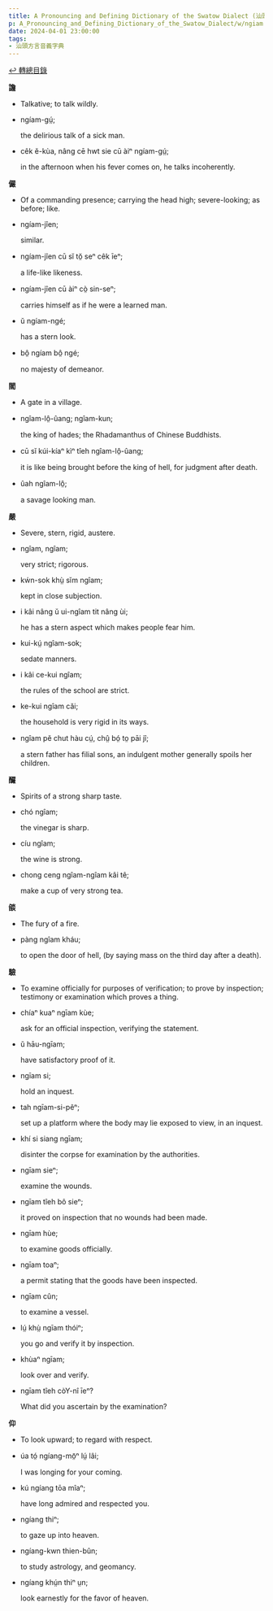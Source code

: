 ```yaml
---
title: A Pronouncing and Defining Dictionary of the Swatow Dialect (汕頭方言音義字典) / ngiam
p: A_Pronouncing_and_Defining_Dictionary_of_the_Swatow_Dialect/w/ngiam
date: 2024-04-01 23:00:00
tags: 
- 汕頭方言音義字典
---
```


[↩️ 轉總目錄](/A_Pronouncing_and_Defining_Dictionary_of_the_Swatow_Dialect)


**譫**
- Talkative; to talk wildly.

- ngíam-gṳ́;

  the delirious talk of a sick man.

- cêk ĕ-kùa, nâng cē hwt sie cū àiⁿ ngíam-gṳ́;

  in the afternoon when his fever comes on, he talks incoherently.

**儼**
- Of a commanding presence; carrying the head high; severe-looking; as before; like.

- ngíam-jîen;

  similar.

- ngíam-jîen cū sĭ tŏ̤ seⁿ cêk īeⁿ;

  a life-like likeness.

- ngíam-jîen cū àiⁿ cò̤ sin-seⁿ;

  carries himself as if he were a learned man.

- ŭ ngíam-ngé;

  has a stern look.

- bô̤ ngíam bô̤ ngé;

  no majesty of demeanor.

**閻**
- A gate in a village.

- ngîam-lô̤-ûang; ngîam-kun;

  the king of hades; the Rhadamanthus of Chinese Buddhists.

- cū sĭ kúi-kíaⁿ kìⁿ tîeh ngîam-lô̤-ûang;

  it is like being brought before the king of hell, for judgment after death.

- ûah ngîam-lô̤;

  a savage looking man.

**嚴**
- Severe, stern, rigid, austere.

- ngîam, ngîam;

  very strict; rigorous.

- kẃn-sok khṳ̀ sĭm ngîam;

  kept in close subjection.

- i kâi nâng ŭ ui-ngîam tit nâng ùi;

  he has a stern aspect which makes people fear him.

- kui-kṳ́ ngîam-sok;

  sedate manners.

- i kâi ce-kui ngîam;

  the rules of the school are strict.

- ke-kui ngîam căi;

  the household is very rigid in its ways.

- ngîam pĕ chut hàu cṳ́, chṳ̂ bó̤ to̤ pāi jî;

  a stern father has filial sons, an indulgent mother generally spoils her children.

**釅**
- Spirits of a strong sharp taste.

- chó ngîam;

  the vinegar is sharp.

- cíu ngîam;

  the wine is strong.

- chong ceng ngîam-ngîam kâi tê;

  make a cup of very strong tea.

**燄**
- The fury of a fire.

- pàng ngîam kháu;

  to open the door of hell, (by saying mass on the third day after a death).

**驗**
- To examine officially for purposes of verification; to prove by inspection; testimony or examination which proves a thing.

- chíaⁿ kuaⁿ ngīam kùe;

  ask for an official inspection, verifying the statement.

- ŭ hāu-ngīam;

  have satisfactory proof of it.

- ngīam si;

  hold an inquest.

- tah ngīam-si-pêⁿ;

  set up a platform where the body may lie exposed to view, in an inquest.

- khí si siang ngīam;

  disinter the corpse for examination by the authorities.

- ngīam sieⁿ;

  examine the wounds.

- ngīam tîeh bô sieⁿ;

  it proved on inspection that no wounds had been made.

- ngīam hùe;

  to examine goods officially.

- ngīam toaⁿ;

  a permit stating that the goods have been inspected.

- ngīam cûn;

  to examine a vessel.

- lṳ́ khṳ̀ ngīam thóiⁿ;

  you go and verify it by inspection.

- khùaⁿ ngīam;

  look over and verify.

- ngīam tîeh còY-nî īeⁿ?

  What did you ascertain by the examination?

**仰**
- To look upward; to regard with respect.

- úa tó̤ ngíang-mō̤ⁿ lṳ́ lâi;

  I was longing for your coming.

- kú ngíang tōa mîaⁿ;

  have long admired and respected you.

- ngíang thiⁿ;

  to gaze up into heaven.

- ngíang-kwn thien-bûn;

  to study astrology, and geomancy.

- ngíang khṳ́n thiⁿ ṳn;

  look earnestly for the favor of heaven.